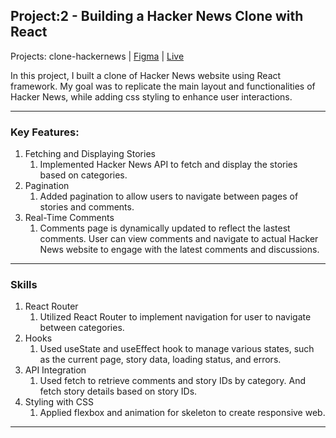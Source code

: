 ## Project:2 - Building a Hacker News Clone with React

Projects:
clone-hackernews | [Figma](https://www.figma.com/file/XARrsdqScnFAbIy6mqT3gf/Gyuli-Kim---clone-HackerNews?type=design&node-id=10672-3&mode=design&t=n0hevOL8O03GnXu5-0) | [Live](https://gyulizoeykimwork.com/)

In this project, I built a clone of Hacker News website using React framework. My goal was to replicate the main layout and functionalities of Hacker News, while adding css styling to enhance user interactions.

---

### Key Features:

1. Fetching and Displaying Stories
   1. Implemented Hacker News API to fetch and display the stories based on categories.
1. Pagination
   1. Added pagination to allow users to navigate between pages of stories and comments.
1. Real-Time Comments
   1. Comments page is dynamically updated to reflect the lastest comments. User can view comments and navigate to actual Hacker News website to engage with the latest comments and discussions.

---

### Skills

1. React Router
   1. Utilized React Router to implement navigation for user to navigate between categories.
1. Hooks
   1. Used useState and useEffect hook to manage various states, such as the current page, story data, loading status, and errors.
1. API Integration
   1. Used fetch to retrieve comments and story IDs by category. And fetch story details based on story IDs.
1. Styling with CSS
   1. Applied flexbox and animation for skeleton to create responsive web.

---
